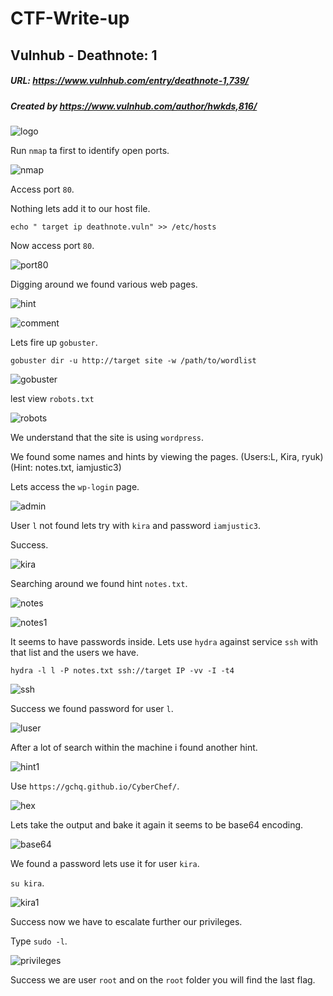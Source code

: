 # CTF-Write-up

## Vulnhub -  Deathnote: 1

##### URL: https://www.vulnhub.com/entry/deathnote-1,739/

##### Created by _https://www.vulnhub.com/author/hwkds,816/_

![logo](https://user-images.githubusercontent.com/20625004/166140788-8abce583-7943-45dc-b89d-8c4504d931e8.PNG)

Run ``nmap`` ta first to identify open ports.

![nmap](https://user-images.githubusercontent.com/20625004/166147772-58a273ea-c4e9-4949-bc16-e4b4aa202085.PNG)

Access port ``80``.

Nothing lets add it to our host file.

``echo " target ip deathnote.vuln" >> /etc/hosts``

Now access port ``80``.

![port80](https://user-images.githubusercontent.com/20625004/166147863-772ecc8f-5ae9-4a48-b316-ef162bdcc183.PNG)

Digging around we found various web pages.

![hint](https://user-images.githubusercontent.com/20625004/166147935-989400cd-c09e-48f2-85bd-8a6ebd52035b.PNG)

![comment](https://user-images.githubusercontent.com/20625004/166147940-fe26c54a-1d36-49c7-8307-4d0955b05740.PNG)

Lets fire up ``gobuster``.

``gobuster dir -u http://target site -w /path/to/wordlist ``

![gobuster](https://user-images.githubusercontent.com/20625004/166147993-5a3c0b29-e4ab-424b-8cdd-a9156634dc52.PNG)

lest view ``robots.txt``

![robots](https://user-images.githubusercontent.com/20625004/166148040-12e862c1-01f3-468b-b3b2-2b93c291ab8c.PNG)


We understand that the site is using ``wordpress``.

We found some names and hints by viewing the pages. (Users:L, Kira, ryuk) (Hint: notes.txt, iamjustic3)

Lets access the ``wp-login`` page.

![admin](https://user-images.githubusercontent.com/20625004/166148138-7c848bc5-279a-4636-a41f-3c11300a2b47.PNG)

User ``l`` not found lets try with ``kira`` and password ``iamjustic3``.

Success.

![kira](https://user-images.githubusercontent.com/20625004/166148171-0ed612a1-1d66-43eb-b97a-5705ceeabc6c.PNG)

Searching around we found hint ``notes.txt``.

![notes](https://user-images.githubusercontent.com/20625004/166148207-4729d7b9-cf4c-4cae-b0dd-22c51cf53b96.PNG)

![notes1](https://user-images.githubusercontent.com/20625004/166148261-0c6c537d-e55d-47a4-a545-8559957bc6ee.PNG)

It seems to have passwords inside. Lets use ``hydra`` against service ``ssh`` with that list and the users we have.

``hydra -l l -P notes.txt ssh://target IP -vv -I -t4``

![ssh](https://user-images.githubusercontent.com/20625004/166148331-57aaa101-47a0-4518-8972-711f76320d3a.PNG)

Success we found password for user ``l``.

![luser](https://user-images.githubusercontent.com/20625004/166148371-a0a8c750-4588-4788-9edb-6c3a5ea655f8.PNG)

After a lot of search within the machine i found another hint.

![hint1](https://user-images.githubusercontent.com/20625004/166148428-7a9d7606-513d-46c0-88d3-1e3d11674630.PNG)

Use ``https://gchq.github.io/CyberChef/``.

![hex](https://user-images.githubusercontent.com/20625004/166148469-b012cabe-db06-4d87-a76e-6bdbeb0e0651.PNG)

Lets take the output and bake it again it seems to be base64 encoding.

![base64](https://user-images.githubusercontent.com/20625004/166148506-05777074-e668-4e7d-92c9-0f4dce2f75b1.PNG)

We found a password lets use it for user ``kira``.

``su kira``.

![kira1](https://user-images.githubusercontent.com/20625004/166148552-f4a11b09-f697-40f9-966a-906ad4a8fca8.PNG)

Success now we have to escalate further our privileges.

Type ``sudo -l``.

![privileges](https://user-images.githubusercontent.com/20625004/166148597-f5fff98b-15a0-4e27-9916-b765e89dfd44.PNG)

Success we are user ``root`` and on the ``root`` folder you will find the last flag.

